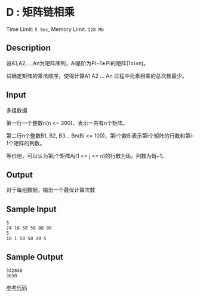 # D : 矩阵链相乘

Time Limit: `5 Sec`,    Memory Limit: `128 Mb`

## Description

设A1,A2,…,An为矩阵序列，Ai是阶为Pi−1∗Pi的矩阵(1≤i≤n)。

试确定矩阵的乘法顺序，使得计算A1 A2 … An 过程中元素相乘的总次数最少。

## Input

多组数据

第一行一个整数n(n <= 300)，表示一共有n个矩阵。

第二行n个整数B1, B2, B3… Bn(Bi <= 100)，第i个数Bi表示第i个矩阵的行数和第i-1个矩阵的列数。

等价地，可以认为第j个矩阵Aj(1 <= j <= n)的行数为Bj，列数为Bj+1。

## Output

对于每组数据，输出一个最优计算次数

## Sample Input

```
5
74 16 58 58 88 80 
5 
10 1 50 50 20 5 
```

## Sample Output

```
342848
3650
```

[参考代码](../Solution/D.cpp)